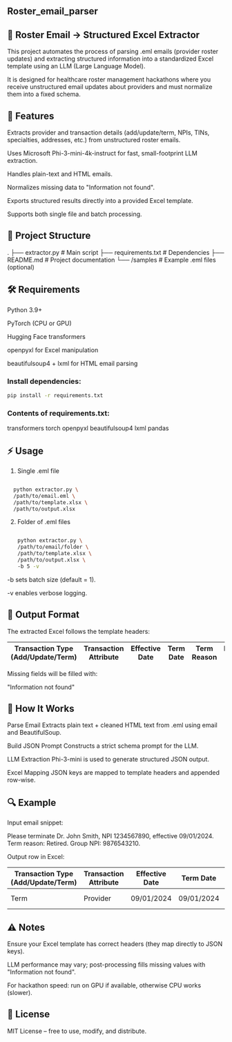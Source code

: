 ## Roster_email_parser

## 📧 Roster Email → Structured Excel Extractor

This project automates the process of parsing .eml emails (provider roster updates) and extracting structured information into a standardized Excel template using an LLM (Large Language Model).

It is designed for healthcare roster management hackathons where you receive unstructured email updates about providers and must normalize them into a fixed schema.

## 🚀 Features

Extracts provider and transaction details (add/update/term, NPIs, TINs, specialties, addresses, etc.) from unstructured roster emails.

Uses Microsoft Phi-3-mini-4k-instruct for fast, small-footprint LLM extraction.

Handles plain-text and HTML emails.

Normalizes missing data to "Information not found".

Exports structured results directly into a provided Excel template.

Supports both single file and batch processing.

## 📂 Project Structure

.
├── extractor.py        # Main script
├── requirements.txt    # Dependencies
├── README.md           # Project documentation
└── /samples            # Example .eml files (optional)

## 🛠️ Requirements

Python 3.9+

PyTorch
 (CPU or GPU)

Hugging Face transformers

openpyxl for Excel manipulation

beautifulsoup4 + lxml for HTML email parsing

### Install dependencies:
```bash
pip install -r requirements.txt
```

### Contents of requirements.txt:

transformers
torch
openpyxl
beautifulsoup4
lxml
pandas

## ⚡ Usage
1. Single .eml file
  ```bash

    python extractor.py \
    /path/to/email.eml \
    /path/to/template.xlsx \
    /path/to/output.xlsx
```

 2. Folder of .eml files
    ```bash

    python extractor.py \
    /path/to/email/folder \
    /path/to/template.xlsx \
    /path/to/output.xlsx \
    -b 5 -v


-b sets batch size (default = 1).

-v enables verbose logging.

## 📑 Output Format

The extracted Excel follows the template headers:

| Transaction Type (Add/Update/Term) | Transaction Attribute | Effective Date | Term Date | Term Reason | Provider Name | Provider NPI | Provider Specialty | State License | Organization Name | TIN | Group NPI | Complete Address | Phone Number | Fax Number | PPG ID | Line Of Business (Medicare/Commercial/Medical) |
|----------------------------------------|---------------------------|--------------------|---------------|-----------------|-------------------|------------------|------------------------|-------------------|-----------------------|---------|---------------|----------------------|------------------|----------------|------------|---------------------------------------------------|

Missing fields will be filled with:

"Information not found"

## 🧠 How It Works

Parse Email
Extracts plain text + cleaned HTML text from .eml using email and BeautifulSoup.

Build JSON Prompt
Constructs a strict schema prompt for the LLM.

LLM Extraction
Phi-3-mini is used to generate structured JSON output.

Excel Mapping
JSON keys are mapped to template headers and appended row-wise.

## 🔍 Example

Input email snippet:

Please terminate Dr. John Smith, NPI 1234567890, effective 09/01/2024. 
Term reason: Retired. Group NPI: 9876543210.


Output row in Excel:

| Transaction Type (Add/Update/Term) | Transaction Attribute | Effective Date | Term Date | Term Reason | Provider Name | Provider NPI | Provider Specialty | State License | Organization Name | TIN | Group NPI | Complete Address | Phone Number | Fax Number | PPG ID | Line Of Business (Medicare/Commercial/Medical) |
|-----------------------------------|------------------------|----------------|-----------|-------------|---------------|--------------|-------------------|---------------|-------------------|-----|-----------|------------------|--------------|-------------|--------|-------------------------------------------------|
| Term                              | Provider              | 09/01/2024     | 09/01/2024| Retired     | John Smith    | 1234567890   | Information not found | Information not found | Information not found | Information not found | 9876543210 | Information not found | Information not found | Information not found | Information not found | Information not found |


## ⚠️ Notes

Ensure your Excel template has correct headers (they map directly to JSON keys).

LLM performance may vary; post-processing fills missing values with "Information not found".

For hackathon speed: run on GPU if available, otherwise CPU works (slower).

## 📜 License

MIT License – free to use, modify, and distribute.
